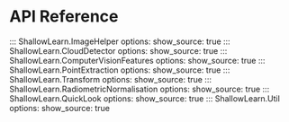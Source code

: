 # API Reference

::: ShallowLearn.ImageHelper
    options:
      show_source: true
::: ShallowLearn.CloudDetector
    options:
      show_source: true
::: ShallowLearn.ComputerVisionFeatures
    options:
      show_source: true
::: ShallowLearn.PointExtraction
    options:
      show_source: true
::: ShallowLearn.Transform
    options:
      show_source: true
::: ShallowLearn.RadiometricNormalisation
    options:
      show_source: true
::: ShallowLearn.QuickLook
    options:
      show_source: true
::: ShallowLearn.Util
    options:
      show_source: true